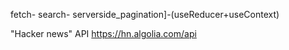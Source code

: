 fetch- search- serverside_pagination]-(useReducer+useContext)

"Hacker news" API https://hn.algolia.com/api
